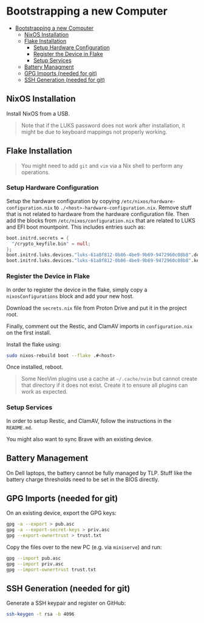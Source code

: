 # Bootstrapping a new Computer

<!--toc:start-->

- [Bootstrapping a new Computer](#bootstrapping-a-new-computer)
  - [NixOS Installation](#nixos-installation)
  - [Flake Installation](#flake-installation)
    - [Setup Hardware Configuration](#setup-hardware-configuration)
    - [Register the Device in Flake](#register-the-device-in-flake)
    - [Setup Services](#setup-services)
  - [Battery Managment](#battery-managment)
  - [GPG Imports (needed for git)](#gpg-imports-needed-for-git)
  - [SSH Generation (needed for git)](#ssh-generation-needed-for-git)

<!--toc:end-->

## NixOS Installation

Install NixOS from a USB.

> Note that if the LUKS password does not work after installation, it might be due to keyboard
> mappings not properly working.

## Flake Installation

> You might need to add `git` and `vim` via a Nix shell to perform any operations.

### Setup Hardware Configuration

Setup the hardware configuration by copying `/etc/nixos/hardware-configuration.nix` to
`./<host>-hardware-configuration.nix`. Remove stuff that is not related to hardware from the
hardware configuration file. Then add the blocks from `/etc/nixos/configuration.nix` that are
related to LUKS and EFI boot mountpoint. This includes entries such as:

```nix
boot.initrd.secrets = {
  "/crypto_keyfile.bin" = null;
};
boot.initrd.luks.devices."luks-61a8f812-0b86-4be9-9b69-9472960c08b8".device = "/dev/disk/by-uuid/61a8f812-0b86-4be9-9b69-9472960c08b8";
boot.initrd.luks.devices."luks-61a8f812-0b86-4be9-9b69-9472960c08b8".keyFile = "/crypto_keyfile.bin";
```

### Register the Device in Flake

In order to register the device in the flake, simply copy a `nixosConfigurations` block and add your
new host.

Download the `secrets.nix` file from Proton Drive and put it in the project root.

Finally, comment out the Restic, and ClamAV imports in `configuration.nix` on the first
install.

Install the flake using:

```bash
sudo nixos-rebuild boot --flake .#<host>
```

Once installed, reboot.

> Some NeoVim plugins use a cache at `~/.cache/nvim` but cannot create that directory if it does not
> exist. Create it to ensure all plugins can work as expected.

### Setup Services

In order to setup Restic, and ClamAV, follow the instructions in the `README.md`.

You might also want to sync Brave with an existing device.

## Battery Management

On Dell laptops, the battery cannot be fully managed by TLP. Stuff like the battery charge
thresholds need to be set in the BIOS directly.

## GPG Imports (needed for git)

On an existing device, export the GPG keys:

```bash
gpg -a --export > pub.asc
gpg -a --export-secret-keys > priv.asc
gpg --export-ownertrust > trust.txt
```

Copy the files over to the new PC (e.g. via `miniserve`) and run:

```bash
gpg --import pub.asc
gpg --import priv.asc
gpg --import-ownertrust trust.txt
```

## SSH Generation (needed for git)

Generate a SSH keypair and register on GitHub:

```bash
ssh-keygen -t rsa -b 4096
```
